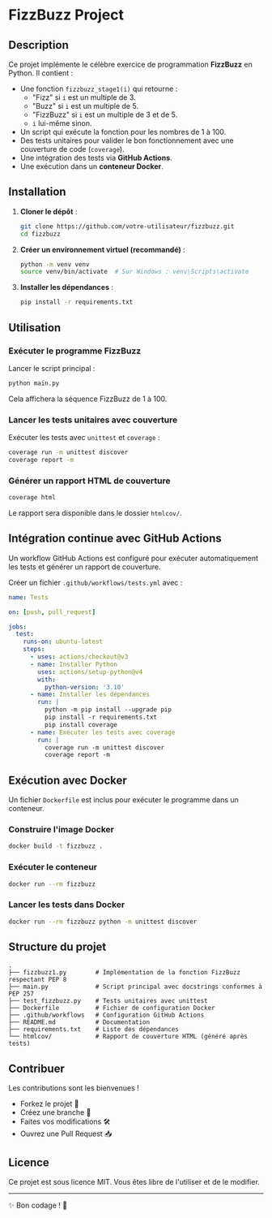 # FizzBuzz Project

## Description
Ce projet implémente le célèbre exercice de programmation **FizzBuzz** en Python. Il contient :

- Une fonction `fizzbuzz_stage1(i)` qui retourne :
  - "Fizz" si `i` est un multiple de 3.
  - "Buzz" si `i` est un multiple de 5.
  - "FizzBuzz" si `i` est un multiple de 3 et de 5.
  - `i` lui-même sinon.
- Un script qui exécute la fonction pour les nombres de 1 à 100.
- Des tests unitaires pour valider le bon fonctionnement avec une couverture de code (`coverage`).
- Une intégration des tests via **GitHub Actions**.
- Une exécution dans un **conteneur Docker**.

## Installation

1. **Cloner le dépôt** :
   ```bash
   git clone https://github.com/votre-utilisateur/fizzbuzz.git
   cd fizzbuzz
   ```
2. **Créer un environnement virtuel (recommandé)** :
   ```bash
   python -m venv venv
   source venv/bin/activate  # Sur Windows : venv\Scripts\activate
   ```
3. **Installer les dépendances** :
   ```bash
   pip install -r requirements.txt
   ```

## Utilisation

### Exécuter le programme FizzBuzz

Lancer le script principal :
```bash
python main.py
```
Cela affichera la séquence FizzBuzz de 1 à 100.

### Lancer les tests unitaires avec couverture

Exécuter les tests avec `unittest` et `coverage` :
```bash
coverage run -m unittest discover
coverage report -m
```

### Générer un rapport HTML de couverture
```bash
coverage html
```
Le rapport sera disponible dans le dossier `htmlcov/`.

## Intégration continue avec GitHub Actions

Un workflow GitHub Actions est configuré pour exécuter automatiquement les tests et générer un rapport de couverture.

Créer un fichier `.github/workflows/tests.yml` avec :
```yaml
name: Tests

on: [push, pull_request]

jobs:
  test:
    runs-on: ubuntu-latest
    steps:
      - uses: actions/checkout@v3
      - name: Installer Python
        uses: actions/setup-python@v4
        with:
          python-version: '3.10'
      - name: Installer les dépendances
        run: |
          python -m pip install --upgrade pip
          pip install -r requirements.txt
          pip install coverage
      - name: Exécuter les tests avec coverage
        run: |
          coverage run -m unittest discover
          coverage report -m
```

## Exécution avec Docker

Un fichier `Dockerfile` est inclus pour exécuter le programme dans un conteneur.

### Construire l'image Docker
```bash
docker build -t fizzbuzz .
```

### Exécuter le conteneur
```bash
docker run --rm fizzbuzz
```

### Lancer les tests dans Docker
```bash
docker run --rm fizzbuzz python -m unittest discover
```

## Structure du projet
```
.
├── fizzbuzz1.py        # Implémentation de la fonction FizzBuzz respectant PEP 8
├── main.py             # Script principal avec docstrings conformes à PEP 257
├── test_fizzbuzz.py    # Tests unitaires avec unittest
├── Dockerfile          # Fichier de configuration Docker
├── .github/workflows   # Configuration GitHub Actions
├── README.md           # Documentation
├── requirements.txt    # Liste des dépendances
└── htmlcov/            # Rapport de couverture HTML (généré après tests)
```

## Contribuer
Les contributions sont les bienvenues !
- Forkez le projet 🍴
- Créez une branche 🔀
- Faites vos modifications 🛠️
- Ouvrez une Pull Request 📥

## Licence
Ce projet est sous licence MIT. Vous êtes libre de l'utiliser et de le modifier.

---

✨ Bon codage ! 🚀


